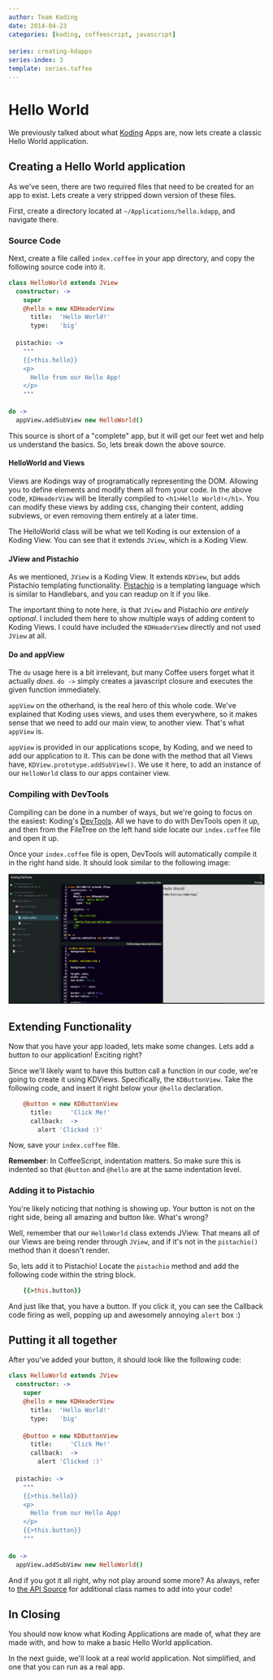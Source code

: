 ```yaml
---
author: Team Koding
date: 2014-04-23
categories: [koding, coffeescript, javascript]

series: creating-kdapps
series-index: 3
template: series.toffee
---
```


# Hello World

We previously talked about what [Koding][koding] Apps are, now lets create a
classic Hello World application.

## Creating a Hello World application

As we've seen, there are two required files that need to be created for an app
to exist. Lets create a very stripped down version of these files.

First, create a directory located at `~/Applications/hello.kdapp`,
and navigate there.

### Source Code

Next, create a file called `index.coffee` in your app directory, and copy
the following source code into it.

```coffee
class HelloWorld extends JView
  constructor: ->
    super
    @hello = new KDHeaderView
      title:  'Hello World!'
      type:   'big'

  pistachio: ->
    """
    {{>this.hello}}
    <p>
      Hello from our Hello App!
    </p>
    """

do ->
  appView.addSubView new HelloWorld()
```


This source is short of a "complete" app, but it will get our feet wet and help 
us understand the basics. So, lets break down the above source.  

#### HelloWorld and Views

Views are Kodings way of programatically representing the DOM. Allowing you
to define elements and modify them all from your code. In the above code,
`KDHeaderView` will be literally compiled to `<h1>Hello World!</h1>`. You
can modify these views by adding css, changing their content, adding subviews,
or even removing them entirely at a later time.

The HelloWorld class will be what we tell Koding is our extension of a
Koding View. You can see that it extends `JView`, which is a Koding View.

#### JView and Pistachio

As we mentioned, `JView` is a Koding View. It extends `KDView`,
but adds Pistachio templating functionality. [Pistachio][pistachio] is a 
templating language which is similar to Handlebars, and you can readup on it if 
you like.

The important thing to note here, is that `JView` and Pistachio *are entirely
optional*. I included them here to show multiple ways of adding content
to Koding Views. I could have included the `KDHeaderView` directly and
not used `JView` at all.

#### Do and appView

The `do` usage here is a bit irrelevant, but many Coffee users forget what
it actually *does*. `do ->` simply creates a javascript closure and executes
the given function immediately.

`appView` on the otherhand, is the real hero of this whole code. We've
explained that Koding uses views, and uses them everywhere, so it makes sense
that we need to add our main view, to another view. That's what `appView` is.

`appView` is provided in our applications scope, by Koding, and we need to add 
our application to it. This can be done with the method that all Views have,
`KDView.prototype.addSubView()`. We use it here, to add an instance of
our `HelloWorld` class to our apps container view.

### Compiling with DevTools

Compiling can be done in a number of ways, but we're going to focus on the 
easiest: Koding's [DevTools][devtools]. All we have to do with DevTools open it 
up, and then from the FileTree on the left hand side locate our `index.coffee`
file and open it up.  

Once your `index.coffee` file is open, DevTools will automatically compile it 
in the right hand side. It should look similar to the following image:

![DevTools](./devtools.png)

## Extending Functionality

Now that you have your app loaded, lets make some changes. Lets add a button to 
our application! Exciting right?

Since we'll likely want to have this button call a function in our code, we're 
going to create it using KDViews. Specifically, the `KDButtonView`. Take the 
following code, and insert it right below your `@hello` declaration.

```coffee
    @button = new KDButtonView
      title:     'Click Me!'
      callback:  ->
        alert 'Clicked :)'
```

Now, save your `index.coffee` file.

**Remember**: In CoffeeScript, indentation matters. So make sure this is 
indented so that `@button` and `@hello` are at the same indentation level.

### Adding it to Pistachio

You're likely noticing that nothing is showing up. Your button is not on the 
right side, being all amazing and button like. What's wrong?

Well, remember that our `HelloWorld` class extends JView. That means all of our 
Views are being render through `JView`, and if it's not in the `pistachio()` 
method than it doesn't render.

So, lets add it to Pistachio! Locate the `pistachio` method and add the 
following code within the string block.

```coffee
    {{>this.button}}
```

And just like that, you have a button. If you click it, you can see the 
Callback code firing as well, popping up and awesomely annoying `alert` box :)

## Putting it all together

After you've added your button, it should look like the following code:

```coffee
class HelloWorld extends JView
  constructor: ->
    super
    @hello = new KDHeaderView
      title:  'Hello World!'
      type:   'big'

    @button = new KDButtonView
      title:     'Click Me!'
      callback:  ->
        alert 'Clicked :)'

  pistachio: ->
    """
    {{>this.hello}}
    <p>
      Hello from our Hello App!
    </p>
    {{>this.button}}
    """

do ->
  appView.addSubView new HelloWorld()
```

And if you got it all right, why not play around some more? As always, refer to 
[the API Source][kdf] for additional class names to add into your code!

## In Closing

You should now know what Koding Applications are made of, what they are made
with, and how to make a basic Hello World application.

In the next guide, we'll look at a real world application. Not simplified, and 
one that you can run as a real app.




[koding]: https://koding.com
[pistachio]: https://github.com/phidelta/pistachio
[kdf]: https://github.com/koding/kd
[devtools]: https://koding.com/DevTools
